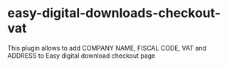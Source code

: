 # easy-digital-downloads-checkout-vat
This plugin allows to add COMPANY NAME, FISCAL CODE, VAT and ADDRESS to Easy digital download checkout page

